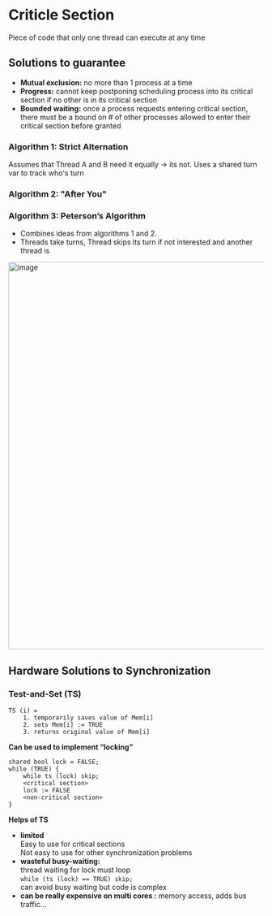 # Criticle Section
Piece of code that only one thread can execute at any time

## Solutions to guarantee
- **Mutual exclusion:** no more than 1 process at a time
- **Progress:** cannot keep postponing scheduling process into its
critical section if no other is in its critical section
- **Bounded waiting:** once a process requests entering critical section, there
must be a bound on # of other processes allowed to
enter their critical section before granted

### Algorithm 1: Strict Alternation
Assumes that Thread A and B need it equally -> its not. 
Uses a shared turn var to track who's turn 

### Algorithm 2: "After You"

### Algorithm 3: Peterson’s Algorithm
- Combines ideas from algorithms 1 and 2.
- Threads take turns, Thread skips its turn if not interested and another thread is

<img width="763" alt="image" src="https://user-images.githubusercontent.com/74788199/222252512-3ecce804-3971-4b97-9fe5-85f2a93eb435.png">

## Hardware Solutions to Synchronization
### Test-and-Set (TS)
```
TS (i) =
    1. temporarily saves value of Mem[i]
    2. sets Mem[i] := TRUE
    3. returns original value of Mem[i]
```
**Can be used to implement “locking”**
```
shared bool lock = FALSE;
while (TRUE) {
    while ts (lock) skip;
    <critical section>
    lock := FALSE
    <non-critical section>
}
```
**Helps of TS**
- **limited** <br>
Easy to use for critical sections <br>
Not easy to use for other synchronization problems
- **wasteful busy-waiting:** <br>
thread waiting for lock must loop <br>
```while (ts (lock) == TRUE) skip;``` <br>
can avoid busy waiting but code is complex
- **can be really expensive on multi cores :** <bt>
memory access, adds bus traffic…


